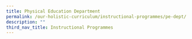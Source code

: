 ```yaml
---
title: Physical Education Department
permalink: /our-holistic-curriculum/instructional-programmes/pe-dept/
description: ""
third_nav_title: Instructional Programmes
---
```

